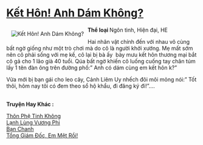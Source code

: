 <a href="https://utruyen.com/ket-hon-anh-dam-khong/18805/" title="Kết Hôn! Anh Dám Không?"><h1>Kết Hôn! Anh Dám Không?</h1></a><div style="display:table"><img align="right" style="float: left; padding: 10px;" src="https://utruyen.com/images/story/200x260/ket-hon-anh-dam-khong.jpg" alt="Kết Hôn! Anh Dám Không?"><b>Thể loại </b>Ngôn tình, Hiện đại, HE<p></p>Hai nhân vật chính đến với nhau vô cùng bất ngờ giống như một trò chơi mà do cô là người khởi xướng. Mẹ mất sớm nên cô phải sống với mẹ kế, cô lại bị bà ấy  bày mưu kết hôn thương mại bắt cô gả cho 1 lão già 40 tuổi. Qúa bất ngờ khiến cô luống cuống tay chân túm lấy 1 tên đàn ông trên đường phố:” Anh có dám cùng em kết hôn k?”<p></p>Vừa mới bị bạn gái cho leo cây, Cảnh Liêm Uy nhếch đôi môi mỏng nói:” Tốt thôi, hôm nay tôi có đem theo sổ hộ khẩu, đi đăng ký đi!”....</div><p><br><b>Truyện Hay Khác :</b></p><a href="https://utruyen.com/thon-phe-tinh-khong/472/" alt="Thôn Phệ Tinh Không">Thôn Phệ Tinh Không</a><br/><a href="https://github.com/quanluxury/truyenhot/tree/master/truyenhay/10983/" alt="Lạnh Lùng Vương Phi">Lạnh Lùng Vương Phi</a><br/><a href="https://github.com/quanluxury/truyenhot/tree/master/truyenhay/16633/" alt="Bạn Chanh">Bạn Chanh</a><br/><a href="https://github.com/quanluxury/truyenhot/tree/master/truyenhay/18819/" alt="Tổng Giám Đốc, Em Mệt Rồi!">Tổng Giám Đốc, Em Mệt Rồi!</a><br/>